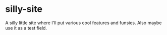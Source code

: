 # silly-site
A silly little site where I'll put various cool features and funsies. Also maybe use it as a test field.
